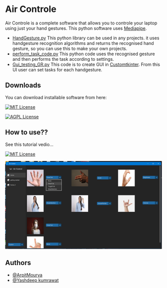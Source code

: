 
# Air Controle

Air Controle is a complete software that allows you to controle your laptop using just your hand gestures.
This python software uses [Mediapipe](https://developers.google.com/mediapipe).

- [HandGesture.py](https://shields.io/)
  This python library can be used in any projects. it uses handgesture recognition algorithms and returns the recognised hand gesture, so you can use this to make your own projects.
- [perform_task_code.py](https://shields.io/)
  This python code uses the recognised gesture and then performs the task according to settings.
- [Gui_testing_GR.py](https://shields.io/)
  This code is to create GUI in [Customtkinter](https://shields.io/). From this UI user can set tasks for each handgesture.

## Downloads

You can download installable software from here:

[![MIT License](https://img.shields.io/badge/Download-Software.zip-green.svg)](https://drive.google.com/file/d/1Ct1Uv3hAiIZixdd8A96LjWEhqE9nQ9Kx/view?usp=sharing/)

[![AGPL License](https://img.shields.io/badge/license-MIT-blue.svg)](https://choosealicense.com/licenses/mit/)


## How to use??
See this tutorial vedio...

[![MIT License](https://img.shields.io/badge/Tutorial-How_To_use-green.svg)](https://www.linkedin.com/posts/arpit-mourya-068222260_hey-there-i-have-some-awesome-news-for-activity-7089540995402375168-3_OP?utm_source=share&utm_medium=member_desktop)

![See this vedio](image.png)

## Authors

- [@ArpitMourya](https://github.com/ArpitMourya)
- [@Yashdeep kumrawat](https://github.com/YashdeepKum)


